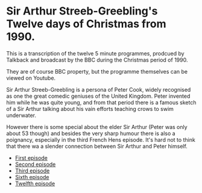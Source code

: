 # Sir Arthur Streeb-Greebling's Twelve days of Christmas from 1990.

This is a transcription of the twelve 5 minute programmes, prodcued by Talkback and broadcast by the BBC during the Christmas period of 1990.

They are of course BBC property, but the programme themselves can be viewed on Youtube.

Sir Arthur Streeb-Greebling is a persona of Peter Cook, widely recognised as one the great comedic geniuses of the 
United Kingdom. Peter invented him while he was quite young, and from that period there is a famous sketch of a
Sir Arthur talking about his vain efforts teaching crows to swim underwater.

However there is some special about the elder Sir Arthur (Peter was only about 53 though) and besides the very sharp humour there is also a poignancy, especially in the third French Hens episode. It's hard not to think that there wa a slender connection between Sir Arthur and Peter himself.

- [First episode](https://rafalcode.github.io/streeb12days/ep1_partridgepear.html)
- [Second episode](https://rafalcode.github.io/streeb12days/ep2_turtledoves.html)
- [Third episode](https://rafalcode.github.io/streeb12days/ep3_frenchhens.html)
- [Sixth episode](https://rafalcode.github.io/streeb12days/ep6_geese.html)
- [Twelfth episode](https://rafalcode.github.io/streeb12days/ep12_lords.html)
